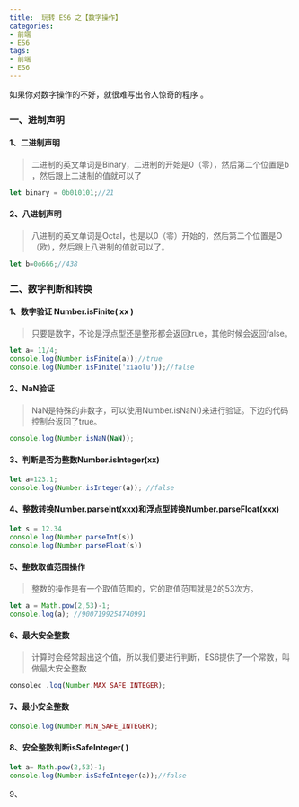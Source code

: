 ```yaml
---
title:  玩转 ES6 之【数字操作】
categories:
- 前端
- ES6
tags:
- 前端
- ES6
---
```


如果你对数字操作的不好，就很难写出令人惊奇的程序 。

<!--more-->

### 一、进制声明

#### 1、二进制声明

> 二进制的英文单词是Binary，二进制的开始是0（零），然后第二个位置是b ，然后跟上二进制的值就可以了

```javascript
let binary = 0b010101;//21
```



#### 2、八进制声明

> 八进制的英文单词是Octal，也是以0（零）开始的，然后第二个位置是O（欧），然后跟上八进制的值就可以了。 

```javascript
let b=0o666;//438
```



### 二、数字判断和转换

#### 1、数字验证 **Number.isFinite( xx )** 

> 只要是数字，不论是浮点型还是整形都会返回true，其他时候会返回false。 

```javascript
let a= 11/4;
console.log(Number.isFinite(a));//true
console.log(Number.isFinite('xiaolu'));//false
```



#### 2、**NaN验证** 

> NaN是特殊的非数字，可以使用Number.isNaN()来进行验证。下边的代码控制台返回了true。

```javascript
console.log(Number.isNaN(NaN));
```



#### 3、判断是否为整数Number.isInteger(xx)

```javascript
let a=123.1;
console.log(Number.isInteger(a)); //false
```



#### 4、整数转换Number.parseInt(xxx)和浮点型转换Number.parseFloat(xxx)

```javascript
let s = 12.34
console.log(Number.parseInt(s))
console.log(Number.parseFloat(s))
```



#### 5、**整数取值范围操作** 

> 整数的操作是有一个取值范围的，它的取值范围就是2的53次方。 

```javascript
let a = Math.pow(2,53)-1;
console.log(a); //9007199254740991
```



#### 6、**最大安全整数** 

> 计算时会经常超出这个值，所以我们要进行判断，ES6提供了一个常数，叫做最大安全整数 

```javascript
consolec .log(Number.MAX_SAFE_INTEGER);
```



#### 7、**最小安全整数** 

```javascript
console.log(Number.MIN_SAFE_INTEGER);
```



#### 8、**安全整数判断isSafeInteger( )** 

```javascript
let a= Math.pow(2,53)-1;
console.log(Number.isSafeInteger(a));//false
```



9、









